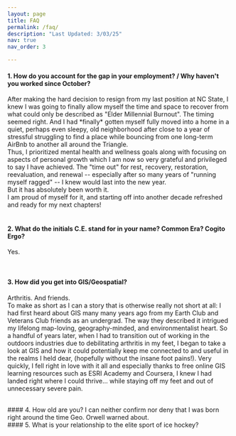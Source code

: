 ```yaml
---
layout: page
title: FAQ
permalink: /faq/
description: "Last Updated: 3/03/25"
nav: true
nav_order: 3

---
```


#### 1. How do you account for the gap in your employment? / Why haven't you worked since October?
<div class="content">
After making the hard decision to resign from my last position at NC State, I knew I was going to 
finally allow myself the time and space to recover from what could only be described as 
"Elder Millennial Burnout". The timing seemed right. 
And I had *finally* gotten myself fully moved into a home in a quiet, perhaps even sleepy, old neighborhood after close to a year 
of stressful struggling to find a place while bouncing from one long-term AirBnb to another all around the Triangle.
<br>
Thus, I prioritized mental health and wellness goals along with focusing on aspects of personal growth which I am now so very
grateful and privileged to say I have achieved. The "time out" for rest, recovery, restoration, reevaluation, and renewal 
-- especially after so many years of "running myself ragged" -- I knew would last into the new year.
<br>
But it has absolutely been worth it.<br>
I am proud of myself for it, and starting off into another decade refreshed and ready for my next chapters! 
</div>

<br>

#### 2. What do the initials C.E. stand for in your name? Common Era? Cogito Ergo?
Yes.

<br>

#### 3. How did you get into GIS/Geospatial?
Arthritis. And friends.
<br>
To make as short as I can a story that is otherwise really not short at all: 
I had first heard about GIS many many years ago from my Earth Club and Veterans Club friends as an undergrad.
The way they described it intrigued my lifelong map-loving, geography-minded, and environmentalist heart. 
So a handful of years later, when I had to transition out of working in the outdoors industries due to debilitating arthritis in my feet, 
I began to take a look at GIS and how it could potentially keep me connected to and useful in the realms I held dear, (hopefully without the insane foot pains!).
Very quickly, I fell right in love with it all and especially thanks to free online GIS learning resources such as ESRI Academy and Coursera,
I knew I had landed right where I could thrive... while staying off my feet and out of unnecessary severe pain.


<br>
#### 4. How old are you?
I can neither confirm nor deny that I was born right around the time Geo. Orwell warned about.


<br>
#### 5. What is your relationship to the elite sport of ice hockey?
<!-- It is and has always been venerated in my life, by me. I became obsessed in my single-digit years. -->